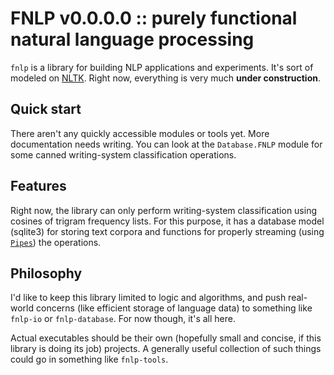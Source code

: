 # FNLP v0.0.0.0 :: purely functional natural language processing

`fnlp` is a library for building NLP applications and experiments.
It's sort of modeled on [NLTK](http://www.nltk.org/).  Right now,
everything is very much **under construction**.

## Quick start

There aren't any quickly accessible modules or tools yet.  More
documentation needs writing.  You can look at the `Database.FNLP`
module for some canned writing-system classification operations.

## Features

Right now, the library can only perform writing-system classification
using cosines of trigram frequency lists.  For this purpose, it has a
database model (sqlite3) for storing text corpora and functions for
properly streaming (using
[`Pipes`](http://hackage.haskell.org/package/pipes)) the operations.

## Philosophy

I'd like to keep this library limited to logic and algorithms, and
push real-world concerns (like efficient storage of language data) to
something like `fnlp-io` or `fnlp-database`.  For now though, it's all
here.

Actual executables should be their own (hopefully small and concise,
if this library is doing its job) projects.  A generally useful
collection of such things could go in something like `fnlp-tools`.
